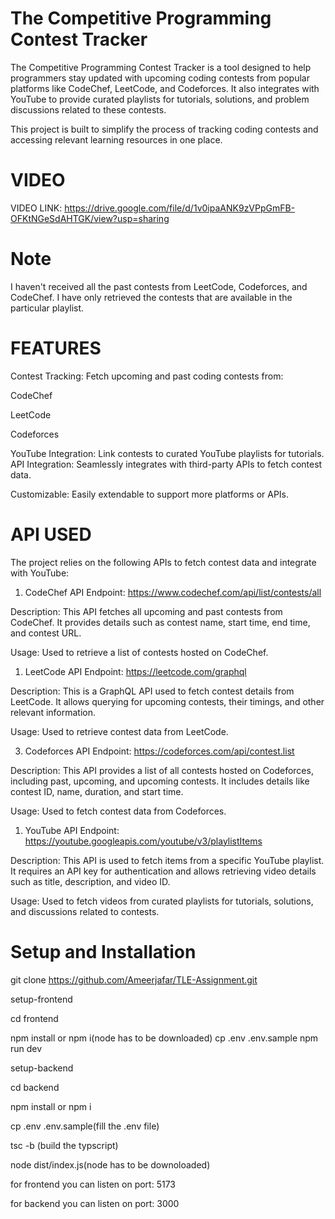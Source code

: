 
# The Competitive Programming Contest Tracker 

The Competitive Programming Contest Tracker is a tool designed to help programmers stay updated with upcoming coding contests from popular platforms like CodeChef, LeetCode, and Codeforces. It also integrates with YouTube to provide curated playlists for tutorials, solutions, and problem discussions related to these contests.

This project is built to simplify the process of tracking coding contests and accessing relevant learning resources in one place.

# VIDEO 
VIDEO LINK: https://drive.google.com/file/d/1v0ipaANK9zVPpGmFB-OFKtNGeSdAHTGK/view?usp=sharing

# Note
I haven't received all the past contests from LeetCode, Codeforces, and CodeChef. I have only retrieved the contests that are available in the particular playlist.

# FEATURES

Contest Tracking: Fetch upcoming and past coding contests from:

CodeChef

LeetCode

Codeforces

YouTube Integration: Link contests to curated YouTube playlists for tutorials.
API Integration: Seamlessly integrates with third-party APIs to fetch contest data.

Customizable: Easily extendable to support more platforms or APIs.

# API USED

The project relies on the following APIs to fetch contest data and integrate with YouTube:

1. CodeChef API
Endpoint: https://www.codechef.com/api/list/contests/all

Description: This API fetches all upcoming and past contests from CodeChef. It provides details such as contest name, start time, end time, and contest URL.

Usage: Used to retrieve a list of contests hosted on CodeChef.

1. LeetCode API
Endpoint: https://leetcode.com/graphql

Description: This is a GraphQL API used to fetch contest details from LeetCode. It allows querying for upcoming contests, their timings, and other relevant information.

Usage: Used to retrieve contest data from LeetCode.

3. Codeforces API
Endpoint: https://codeforces.com/api/contest.list

Description: This API provides a list of all contests hosted on Codeforces, including past, upcoming, and upcoming contests. It includes details like contest ID, name, duration, and start time.

Usage: Used to fetch contest data from Codeforces.

1. YouTube API
Endpoint: https://youtube.googleapis.com/youtube/v3/playlistItems

Description: This API is used to fetch items from a specific YouTube playlist. It requires an API key for authentication and allows retrieving video details such as title, description, and video ID.

Usage: Used to fetch videos from curated playlists for tutorials, solutions, and discussions related to contests.

# Setup and Installation
git clone https://github.com/Ameerjafar/TLE-Assignment.git  

setup-frontend 

cd frontend

npm install or npm i(node has to be downloaded)
cp .env .env.sample
npm run dev

setup-backend

cd backend 

npm install or npm i 

cp .env .env.sample(fill the .env file)

tsc -b (build the typscript)

node dist/index.js(node has to be downoloaded)

for frontend you can listen on port: 5173

for backend you can listen on port: 3000



